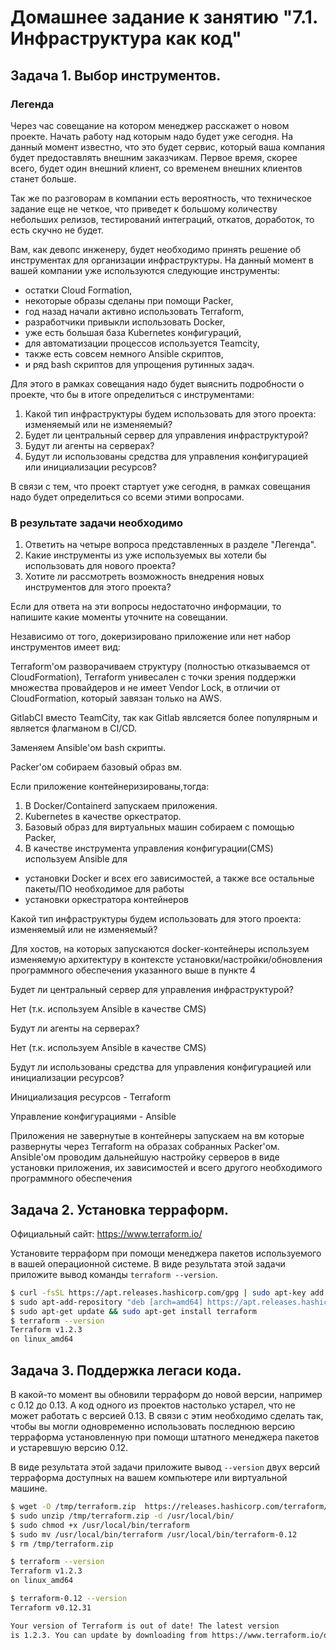 # Домашнее задание к занятию "7.1. Инфраструктура как код"

## Задача 1. Выбор инструментов.

### Легенда

Через час совещание на котором менеджер расскажет о новом проекте. Начать работу над которым надо
будет уже сегодня.
На данный момент известно, что это будет сервис, который ваша компания будет предоставлять внешним заказчикам.
Первое время, скорее всего, будет один внешний клиент, со временем внешних клиентов станет больше.

Так же по разговорам в компании есть вероятность, что техническое задание еще не четкое, что приведет к большому
количеству небольших релизов, тестирований интеграций, откатов, доработок, то есть скучно не будет.

Вам, как девопс инженеру, будет необходимо принять решение об инструментах для организации инфраструктуры.
На данный момент в вашей компании уже используются следующие инструменты:
- остатки Сloud Formation,
- некоторые образы сделаны при помощи Packer,
- год назад начали активно использовать Terraform,
- разработчики привыкли использовать Docker,
- уже есть большая база Kubernetes конфигураций,
- для автоматизации процессов используется Teamcity,
- также есть совсем немного Ansible скриптов,
- и ряд bash скриптов для упрощения рутинных задач.

Для этого в рамках совещания надо будет выяснить подробности о проекте, что бы в итоге определиться с инструментами:

1. Какой тип инфраструктуры будем использовать для этого проекта: изменяемый или не изменяемый?
2. Будет ли центральный сервер для управления инфраструктурой?
3. Будут ли агенты на серверах?
4. Будут ли использованы средства для управления конфигурацией или инициализации ресурсов?

В связи с тем, что проект стартует уже сегодня, в рамках совещания надо будет определиться со всеми этими вопросами.

### В результате задачи необходимо

1. Ответить на четыре вопроса представленных в разделе "Легенда".
2. Какие инструменты из уже используемых вы хотели бы использовать для нового проекта?
3. Хотите ли рассмотреть возможность внедрения новых инструментов для этого проекта?

Если для ответа на эти вопросы недостаточно информации, то напишите какие моменты уточните на совещании.

Независимо от того, докеризировано приложение или нет набор инструментов имеет вид:

Terraform'ом разворачиваем структуру (полностью отказываемся от CloudFormation), Terraform унивесален с точки зрения поддержки множества  провайдеров и не имеет Vendor Lock, в отличии от CloudFormation, который завязан только на AWS.

GitlabCI вместо TeamCity, так как Gitlab явлсяется более популярным и является флагманом в CI/CD.

Заменяем Ansible'ом bash скрипты.

Packer'ом собираем базовый образ вм.


Если приложение контейнеризированы,тогда:
1. В Docker/Containerd запускаем приложения.
2. Kubernetes в качестве оркестратор.
3. Базовый образ для виртуальных машин собираем с помощью Packer,
4. В качестве инструмента управления конфигурации(CMS) используем Ansible для
- установки Docker и всех его зависимостей, а также все остальные пакеты/ПО  необходимое для работы
- установки оркестратора контейнеров

Какой тип инфраструктуры будем использовать для этого проекта: изменяемый или не изменяемый?

Для хостов, на которых запускаются docker-контейнеры используем изменяемую архитектуру в контексте установки/настройки/обновления программного обеспечения
указанного выше в пункте 4

Будет ли центральный сервер для управления инфраструктурой?

Нет (т.к. используем Ansible в качестве CMS)

Будут ли агенты на серверах?

Нет (т.к. используем Ansible в качестве CMS)

Будут ли использованы средства для управления конфигурацией или инициализации ресурсов?

Инициализация ресурсов - Terraform

Управление конфигурациями  - Ansible

Приложения не завернутые в контейнеры запускаем на вм которые развернуты через Terraform на образах собранных Packer'ом.
Ansible'ом проводим дальнейшую настройку серверов в виде установки приложения, их зависимостей и всего другого необходимого программного обеспечения



## Задача 2. Установка терраформ.

Официальный сайт: https://www.terraform.io/

Установите терраформ при помощи менеджера пакетов используемого в вашей операционной системе.
В виде результата этой задачи приложите вывод команды `terraform --version`.


```bash
$ curl -fsSL https://apt.releases.hashicorp.com/gpg | sudo apt-key add -
$ sudo apt-add-repository "deb [arch=amd64] https://apt.releases.hashicorp.com (lsb_release -cs) main"
$ sudo apt-get update && sudo apt-get install terraform
$ terraform --version
Terraform v1.2.3
on linux_amd64
```

## Задача 3. Поддержка легаси кода.

В какой-то момент вы обновили терраформ до новой версии, например с 0.12 до 0.13.
А код одного из проектов настолько устарел, что не может работать с версией 0.13.
В связи с этим необходимо сделать так, чтобы вы могли одновременно использовать последнюю версию терраформа установленную при помощи
штатного менеджера пакетов и устаревшую версию 0.12.

В виде результата этой задачи приложите вывод `--version` двух версий терраформа доступных на вашем компьютере
или виртуальной машине.

```bash
$ wget -O /tmp/terraform.zip  https://releases.hashicorp.com/terraform/0.12.31/terraform_0.12.31_linux_amd64.zip 
$ sudo unzip /tmp/terraform.zip -d /usr/local/bin/ 
$ sudo chmod +x /usr/local/bin/terraform 
$ sudo mv /usr/local/bin/terraform /usr/local/bin/terraform-0.12 
$ rm /tmp/terraform.zip
```

```bash
$ terraform --version
Terraform v1.2.3
on linux_amd64
```
```bash
$ terraform-0.12 --version
Terraform v0.12.31

Your version of Terraform is out of date! The latest version
is 1.2.3. You can update by downloading from https://www.terraform.io/downloads.html
```